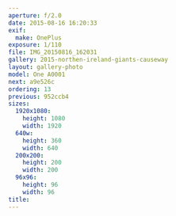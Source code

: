 ```yaml
---
aperture: f/2.0
date: 2015-08-16 16:20:33
exif:
  make: OnePlus
exposure: 1/110
file: IMG_20150816_162031
gallery: 2015-northen-ireland-giants-causeway
layout: gallery-photo
model: One A0001
next: a9e526c
ordering: 13
previous: 952ccb4
sizes:
  1920x1080:
    height: 1080
    width: 1920
  640w:
    height: 360
    width: 640
  200x200:
    height: 200
    width: 200
  96x96:
    height: 96
    width: 96
title: 
---
```

